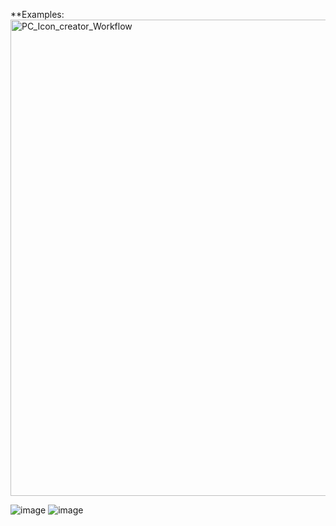 **Examples:
<img width="762" alt="PC_Icon_creator_Workflow" src="https://github.com/SEkINVR/ComfyUI-SaveAs/assets/112916323/2d16e7d4-ecb7-4e38-a5bf-e06d9ebc09fc">

![image](https://github.com/SEkINVR/ComfyUI-SaveAs/assets/112916323/5fc95bc0-1a48-40f5-9310-420fbc6400f8)
![image](https://github.com/SEkINVR/ComfyUI-SaveAs/assets/112916323/ba073d8a-859f-4b16-bb0c-114ec09006c6)
